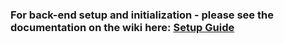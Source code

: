 ### For back-end setup and initialization - please see the documentation on the wiki here: [Setup Guide](https://github.com/tysonkaufmann/su-go/wiki/Setup-Guide)
